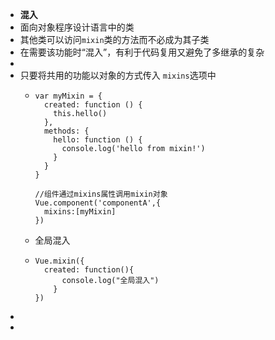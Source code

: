 - **混入**
- 面向对象程序设计语言中的类
- 其他类可以访问`mixin`类的方法而不必成为其子类
- 在需要该功能时“混入”，有利于代码复用又避免了多继承的复杂
-
- 只要将共用的功能以对象的方式传入 `mixins`选项中
	- ```
	  var myMixin = {
	    created: function () {
	      this.hello()
	    },
	    methods: {
	      hello: function () {
	        console.log('hello from mixin!')
	      }
	    }
	  }
	  
	  //组件通过mixins属性调用mixin对象
	  Vue.component('componentA',{
	  	mixins:[myMixin]
	  })
	  
	  ```
	- 全局混入
	- ```
	  Vue.mixin({
	  	created: function(){
	      	console.log("全局混入")
	      }
	  })
	  ```
-
-